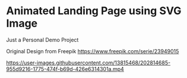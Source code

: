 
# Animated Landing Page using SVG Image

Just a Personal Demo Project

Original Design from Freepik https://www.freepik.com/serie/23949015

https://user-images.githubusercontent.com/13815468/202814685-955d9216-1775-474f-b69d-426e6314301a.mp4


